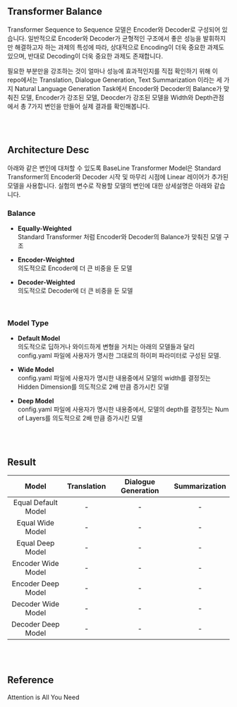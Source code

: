 ## Transformer Balance

Transformer Sequence to Sequence 모델은 Encoder와 Decoder로 구성되어 있습니다. 일반적으로 Encoder와 Decoder가 균형적인 구조에서 좋은 성능을 발휘하지만
해결하고자 하는 과제의 특성에 따라, 상대적으로 Encoding이 더욱 중요한 과제도 있으며, 반대로 Decoding이 더욱 중요한 과제도 존재합니다.

필요한 부분만을 강조하는 것이 얼마나 성능에 효과적인지를 직접 확인하기 위해 
이 repo에서는 Translation, Dialogue Generation, Text Summarization 이라는 세 가지 Natural Language Generation Task에서
Encoder와 Decoder의 Balance가 맞춰진 모델, Encoder가 강조된 모델, Deocder가 강조된 모델을 Width와 Depth관점에서 총 7가지 변인을 만들어
실제 결과를 확인해봅니다.

<br><br> 


## Architecture Desc

아래와 같은 변인에 대처할 수 있도록 BaseLine Transformer Model은 Standard Transformer의 Encoder와 Decoder 시작 및 마무리 시점에
Linear 레이어가 추가된 모델을 사용합니다. 실험의 변수로 작용할 모델의 변인에 대한 상세설명은 아래와 같습니다.

### Balance
* **Equally-Weighted** <br> 
  Standard Transformer 처럼 Encoder와 Decoder의 Balance가 맞춰진 모델 구조

* **Encoder-Weighted** <br> 
  의도적으로 Encoder에 더 큰 비중을 둔 모델

* **Decoder-Weighted** <br> 
  의도적으로 Decoder에 더 큰 비중을 둔 모델

<br> 

### Model Type

* **Default Model** <br> 
  의도적으로 딥하거나 와이드하게 변형을 거치는 아래의 모델들과 달리 config.yaml 파일에 사용자가 명시한 그대로의 하이퍼 파라미터로 구성된 모델.

* **Wide Model** <br> 
  config.yaml 파일에 사용자가 명시한 내용중에서 모델의 width를 결정짓는 Hidden Dimension를 의도적으로 2배 만큼 증가시킨 모델

* **Deep Model** <br> 
  config.yaml 파일에 사용자가 명시한 내용중에서, 모델의 depth를 결정짓는 Num of Layers를 의도적으로 2배 만큼 증가시킨 모델


<br><br>

## Result
| Model | Translation | Dialogue Generation | Summarization |
|:---:|:---:|:---:|:---:|
| Equal Default Model | - | - | - |
| Equal Wide Model | - | - | - |
| Equal Deep Model | - | - | - |
| Encoder Wide Model | - | - | - |
| Encoder Deep Model | - | - | - |
| Decoder Wide Model | - | - | - |
| Decoder Deep Model | - | - | - |


<br><br> 

## Reference
Attention is All You Need

<br> 
